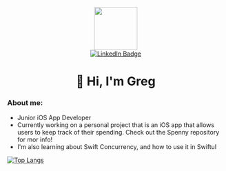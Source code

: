 <div id="header" align="center">
  <img src="https://media.giphy.com/media/M9gbBd9nbDrOTu1Mqx/giphy.gif" width="100"/>
  
  <div id="badges">
    <a href= "https://www.linkedin.com/in/greg-ross-b155a1233/">
      <img src="https://img.shields.io/badge/LinkedIn-blue?style=for-the-badge&logo=linkedin&logoColor=white" alt="LinkedIn Badge"/>
    </a>
  </div>
  <div id="counter">
    <img src="https://komarev.com/ghpvc/?username=Hues2&style=flat-square&color=blue" alt=""/>
  </div>
  
  
  <div id="intro">
    <h1> 👋 Hi, I'm Greg </h1>
  </div> 
</div>

  <div id="aboutMe">
    <h3>About me:</h3>
    <ul>
      <li>Junior iOS App Developer</li>
      <li>Currently working on a personal project that is an iOS app that allows users to keep track of their spending. Check out the Spenny repository for mor info!</li>
      <li>I'm also learning about Swift Concurrency, and how to use it in SwiftuI</li>
    </ul>
  </div>

  
  [![Top Langs](https://github-readme-stats.vercel.app/api/top-langs/?username=Hues2&layout=compact&theme=vision-friendly-light)](https://github.com/anuraghazra/github-readme-stats)

<!---

[![Anurag's GitHub stats](https://github-readme-stats.vercel.app/api?username=Hues2)](https://github.com/anuraghazra/github-readme-stats)
--->
  





